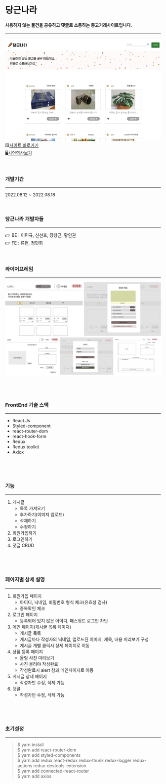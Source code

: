 # 당근나라

#### 사용하지 않는 물건을 공유하고 댓글로 소통하는 중고거래사이트입니다.
-----------------------------------------
<img src="carrotcountry.png" ></img><br/>
🟨[사이트 바로가기](https://carrotcountry.netlify.app/)<br/>
🖥[시연영상보기](https://www.youtube.com/watch?v=QHJPkb07igE)
<br/>
<br/>
<br/>

### 개발기간
---------------------------------------------
2022.08.12 ~ 2022.08.18
<br/>
<br/>
<br/>

### 당근나라 개발자들
---------------------------------------------
👉 BE : 이민규, 신선호, 장창균, 황인권<br/>
👉 FE : 류현, 정민희
<br/>
<br/>
<br/>

### 와이어프레임
----------------------------------------------------
<img src="와이어프레임1.png" ></img><br/>
<img src="와이어프레임2.png" ></img><br/>
<br/>
<br/>
<br/>

### FrontEnd 기술 스택
-------------------------------------------
- React.Js
- Styled-component
- react-router-dom
- react-hook-form
- Redux
- Redux toolkit
- Axiox
<br/>
<br/>
<br/>

### 기능
-------------------------------------------------------
1. 게시글
    * 목록 가져오기
    * 추가하기(이미지 업로드)
    * 삭제하기
    * 수정하기
2.  회원가입하기
3.  로그인하기
4.  댓글 CRUD
<br/>
<br/>
<br/>

### 페이지별 상세 설명
----------------------------------------------------
1. 회원가입 페이지
    * 아이디, 닉네임, 비밀번호 형식 체크(유효성 검사)
    * 중복확인 체크
2. 로그인 페이지
    * 등록되어 있지 않은 아이디, 패스워드 로그인 차단
3. 메인 페이지(게시글 목록 페이지)
    * 게시글 목록 
    * 게시글마다 작성자의 닉네임, 업로드된 이미지, 제목, 내용 미리보기 구성
    * 게시글 개별 클릭시 상세 페이지로 이동
4. 상품 등록 페이지
    * 올릴 사진 미리보기
    * 사진 올려야 작성완료 
    * 작성완료시 alert 창과 메인페이지로 이동
5. 게시글 상세 페이지
    * 작성자만 수정, 삭제 가능
6. 댓글 
    * 작성자만 수정, 삭제 가능
<br/>
<br/>
<br/>

### 초기설정
-------------------------------------------------
>$ yarn install   
$ yarn add react-router-dom    
$ yarn add styled-components   
$ yarn add redux react-redux redux-thunk redux-logger redux-actions redux-devtools-extension   
$ yarn add connected-react-router   
$ yarn add axios   
